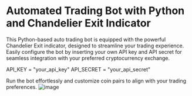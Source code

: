 # Automated Trading Bot with Python and Chandelier Exit Indicator

This Python-based auto trading bot is equipped with the powerful Chandelier Exit indicator, designed to streamline your trading experience. Easily configure the bot by inserting your own API key and API secret for seamless integration with your preferred cryptocurrency exchange.

API_KEY = "your_api_key"
API_SECRET = "your_api_secret"

Run the bot effortlessly and customize coin pairs to align with your trading preferences.
![image](https://github.com/HasankaRajakaruna/Auto-Trading-Bot/assets/111698446/ec3532c1-f756-4ab8-8a3d-d91304f463f6)

